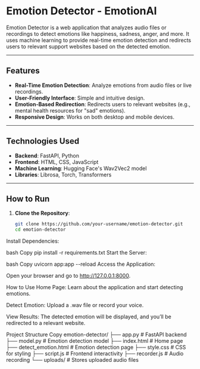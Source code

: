 ﻿# Emotion Detector - EmotionAI

Emotion Detector is a web application that analyzes audio files or recordings to detect emotions like happiness, sadness, anger, and more. It uses machine learning to provide real-time emotion detection and redirects users to relevant support websites based on the detected emotion.

---

## Features

- **Real-Time Emotion Detection**: Analyze emotions from audio files or live recordings.
- **User-Friendly Interface**: Simple and intuitive design.
- **Emotion-Based Redirection**: Redirects users to relevant websites (e.g., mental health resources for "sad" emotions).
- **Responsive Design**: Works on both desktop and mobile devices.

---

## Technologies Used

- **Backend**: FastAPI, Python
- **Frontend**: HTML, CSS, JavaScript
- **Machine Learning**: Hugging Face's Wav2Vec2 model
- **Libraries**: Librosa, Torch, Transformers

---

## How to Run

1. **Clone the Repository**:
   ```bash
   git clone https://github.com/your-username/emotion-detector.git
   cd emotion-detector
Install Dependencies:

bash
Copy
pip install -r requirements.txt
Start the Server:

bash
Copy
uvicorn app:app --reload
Access the Application:

Open your browser and go to http://127.0.0.1:8000.

How to Use
Home Page: Learn about the application and start detecting emotions.

Detect Emotion: Upload a .wav file or record your voice.

View Results: The detected emotion will be displayed, and you’ll be redirected to a relevant website.

Project Structure
Copy
emotion-detector/
├── app.py                  # FastAPI backend
├── model.py                # Emotion detection model
├── index.html              # Home page
├── detect_emotion.html     # Emotion detection page
├── style.css               # CSS for styling
├── script.js               # Frontend interactivity
├── recorder.js             # Audio recording
└── uploads/                # Stores uploaded audio files
